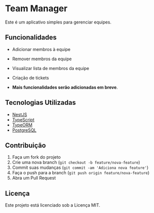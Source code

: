 # Team Manager

Este é um aplicativo simples para gerenciar equipes.

## Funcionalidades

- Adicionar membros à equipe
- Remover membros da equipe
- Visualizar lista de membros da equipe

- Criação de tickets
- **Mais funcionalidades serão adicionadas em breve**.

## Tecnologias Utilizadas

- [NestJS](https://nestjs.com/)
- [TypeScript](https://www.typescriptlang.org/)
- [TypeORM](https://typeorm.io/)
- [PostgreSQL](https://www.postgresql.org/)

## Contribuição

1. Faça um fork do projeto
2. Crie uma nova branch (`git checkout -b feature/nova-feature`)
3. Commit suas mudanças (`git commit -am 'Adiciona nova feature'`)
4. Faça o push para a branch (`git push origin feature/nova-feature`)
5. Abra um Pull Request

## Licença

Este projeto está licenciado sob a Licença MIT.
